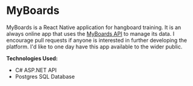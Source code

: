 # MyBoards
MyBoards is a React Native application for hangboard training. It is an always online app that uses the [MyBoards API](https://github.com/barnacleDevelopments/MyBoardsAPI) to manage its data. I encourage pull requests if anyone is interested in further developing the platform. I'd like to one day have this app available to the wider public.   

**Technologies Used:**
- C# ASP.NET API 
- Postgres SQL Database


